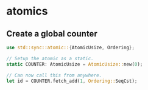 # atomics

## Create a global counter
```rust
use std::sync::atomic::{AtomicUsize, Ordering};

// Setup the atomic as a static.
static COUNTER: AtomicUsize = AtomicUsize::new(0);

// Can now call this from anywhere.
let id = COUNTER.fetch_add(1, Ordering::SeqCst);
```
